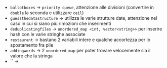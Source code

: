 * `ballotboxes` -> `priority queue`, attenzione alle divisioni (convertire in `double` la seconda e utilizzare `ceil`)
* `guessthedatastructure` -> utilizza le varie strutture date, attenzione nel caso in cui si siano più rimozioni che inserimenti
* `deduplicatingfiles` -> `unordered_map <int, vector<string>>` per inserire hash con le varie stringhe associate
* `restaurant` -> bastano 2 variabili intere e qualche accortezza per lo spostamento fra pile
* `addingwords` -> 2 `unordered_map` per poter trovare velocemente sia il valore che la stringa
* `` -> 
